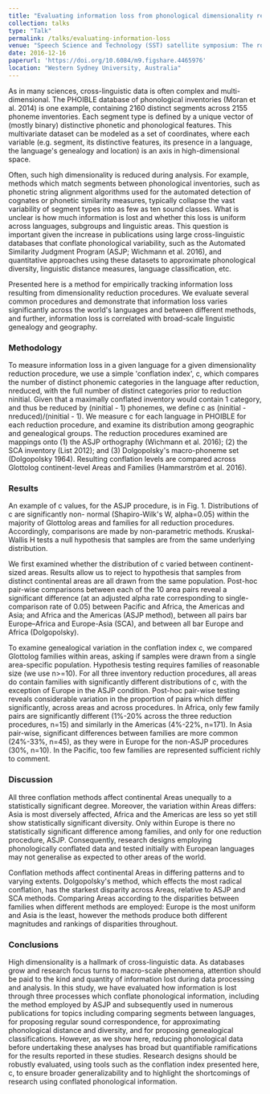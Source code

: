 ```yaml
---
title: "Evaluating information loss from phonological dimensionality reduction"
collection: talks
type: "Talk"
permalink: /talks/evaluating-information-loss
venue: "Speech Science and Technology (SST) satellite symposium: The role of predictability in shaping human language sound patterns"
date: 2016-12-16
paperurl: 'https://doi.org/10.6084/m9.figshare.4465976'
location: "Western Sydney University, Australia"
---
```


As in many sciences, cross-linguistic data is often complex and multi-dimensional. The PHOIBLE database of phonological inventories (Moran et al. 2014) is one example, containing 2160 distinct segments across 2155 phoneme inventories. Each segment type is defined by a unique vector of (mostly binary) distinctive phonetic and phonological features. This multivariate dataset can be modeled as a set of coordinates, where each variable (e.g. segment, its distinctive features, its presence in a language, the language's genealogy and location) is an axis in high-dimensional space.

Often, such high dimensionality is reduced during analysis. For example, methods which match segments between phonological inventories, such as phonetic string alignment algorithms used for the automated detection of cognates or phonetic similarity measures, typically collapse the vast variability of segment types into as few as ten sound classes. What is unclear is how much information is lost and whether this loss is uniform across languages, subgroups and linguistic areas. This question is important given the increase in publications using large cross-linguistic databases that conflate phonological variability, such as the Automated Similarity Judgment Program (ASJP; Wichmann et al. 2016), and quantitative approaches using these datasets to approximate phonological diversity, linguistic distance measures, language classification, etc.

Presented here is a method for empirically tracking information loss resulting from dimensionality reduction procedures. We evaluate several common procedures and demonstrate that information loss varies significantly across the world's languages and between different methods, and further, information loss is correlated with broad-scale linguistic genealogy and geography.

### Methodology

To measure information loss in a given language for a given dimensionality reduction procedure, we use a simple 'conflation index', c, which compares the number of distinct phonemic categories in the language after reduction, nreduced, with the full number of distinct categories prior to reduction ninitial. Given that a maximally conflated inventory would contain 1 category, and thus be reduced by (ninitial - 1) phonemes, we define c as (ninitial - nreduced)/(ninitial - 1). We measure c for each language in PHOIBLE for each reduction procedure, and examine its distribution among geographic and genealogical groups. The reduction procedures examined are mappings onto (1) the ASJP orthography (Wichmann et al. 2016); (2) the SCA inventory (List 2012); and (3) Dolgopolsky's macro-phoneme set (Dolgopolsky 1964). Resulting conflation levels are compared across Glottolog continent-level Areas and Families (Hammarström et al. 2016).

### Results

An example of c values, for the ASJP procedure, is in Fig. 1. Distributions of c are significantly non- normal (Shapiro-Wilk's W, alpha=0.05) within the majority of Glottolog areas and families for all reduction procedures. Accordingly, comparisons are made by non-parametric methods. Kruskal-Wallis H tests a null hypothesis that samples are from the same underlying distribution.

We first examined whether the distribution of c varied between continent-sized areas. Results allow us to reject to hypothesis that samples from distinct continental areas are all drawn from the same population. Post-hoc pair-wise comparisons between each of the 10 area pairs reveal a significant difference (at an adjusted alpha rate corresponding to single-comparison rate of 0.05) between Pacific and Africa, the Americas and Asia; and Africa and the Americas (ASJP method), between all pairs bar Europe–Africa and Europe-Asia (SCA), and between all bar Europe and Africa (Dolgopolsky).

To examine genealogical variation in the conflation index c, we compared Glottolog families within areas, asking if samples were drawn from a single area-specific population. Hypothesis testing requires families of reasonable size (we use n>=10). For all three inventory reduction procedures, all areas do contain families with significantly different distributions of c, with the exception of Europe in the ASJP condition. Post-hoc pair-wise testing reveals considerable variation in the proportion of pairs which differ significantly, across areas and across procedures. In Africa, only few family pairs are significantly different (1%-20% across the three reduction procedures, n=15) and similarly in the Americas (4%-22%, n=171). In Asia pair-wise, significant differences between families are more common (24%-33%, n=45), as they were in Europe for the non-ASJP procedures (30%, n=10). In the Pacific, too few families are represented sufficient richly to comment.

### Discussion

All three conflation methods affect continental Areas unequally to a statistically significant degree. Moreover, the variation within Areas differs: Asia is most diversely affected, Africa and the Americas are less so yet still show statistically significant diversity. Only within Europe is there no statistically significant difference among families, and only for one reduction procedure, ASJP. Consequently, research designs employing phonologically conflated data and tested initially with European languages may not generalise as expected to other areas of the world.

Conflation methods affect continental Areas in differing patterns and to varying extents. Dolgopolsky's method, which effects the most radical conflation, has the starkest disparity across Areas, relative to ASJP and SCA methods. Comparing Areas according to the disparities between families when different methods are employed: Europe is the most uniform and Asia is the least, however the methods produce both different magnitudes and rankings of disparities throughout.

### Conclusions

High dimensionality is a hallmark of cross-linguistic data. As databases grow and research focus turns to macro-scale phenomena, attention should be paid to the kind and quantity of information lost during data processing and analysis. In this study, we have evaluated how information is lost through three processes which conflate phonological information, including the method employed by ASJP and subsequently used in numerous publications for topics including comparing segments between languages, for proposing regular sound correspondence, for approximating phonological distance and diversity, and for proposing genealogical classifications. However, as we show here, reducing phonological data before undertaking these analyses has broad but quantifiable ramifications for the results reported in these studies. Research designs should be robustly evaluated, using tools such as the conflation index presented here, c, to ensure broader generalizability and to highlight the shortcomings of research using conflated phonological information.


